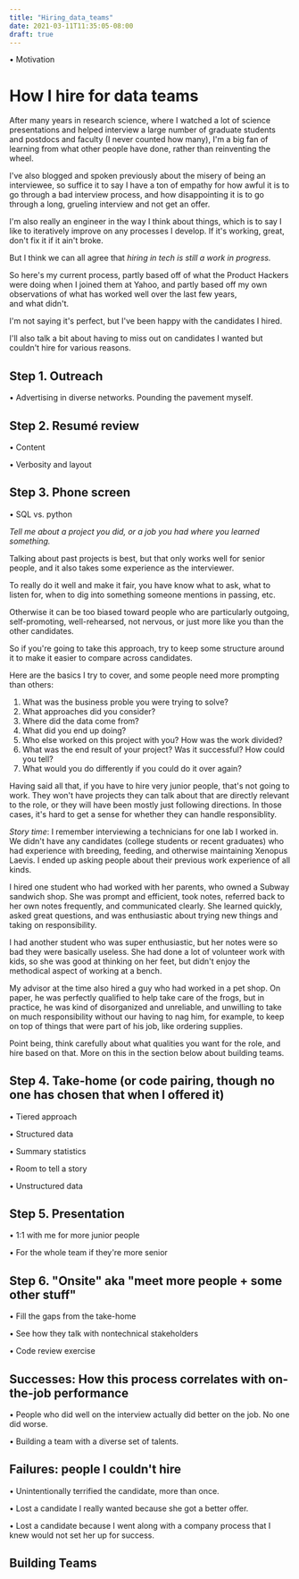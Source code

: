 ```yaml
---
title: "Hiring_data_teams"
date: 2021-03-11T11:35:05-08:00
draft: true
---
```


• Motivation

# How I hire for data teams

After many years in research science, where I watched a lot of science presentations and helped interview
a large number of graduate students and postdocs and faculty (I never counted how many), I'm a big fan
of learning from what other people have done, rather than reinventing the wheel. 

I've also blogged and spoken previously about the misery of being an interviewee, so suffice it to say I have
a ton of empathy for how awful it is to go through a bad interview process, and how disappointing it is to 
go through a long, grueling interview and not get an offer. 

I'm also really an engineer in the way I think about things, which is to say I like to iteratively improve 
on any processes I develop. If it's working, great, don't fix it if it ain't broke. 

But I think we can all agree that *hiring in tech is still a work in progress.* 

So here's my current process, partly based off of what the Product Hackers were doing when I joined them 
at Yahoo, and partly based off my own observations of what has worked well over the last few years,  
and what didn't. 

I'm not saying it's perfect, but I've been happy with the candidates I hired. 

I'll also talk a bit about having to miss out on candidates I wanted
but couldn't hire for various reasons. 

## Step 1. Outreach

• Advertising in diverse networks. Pounding the pavement myself. 

## Step 2. Resumé review

• Content

• Verbosity and layout

## Step 3. Phone screen

• SQL vs. python

*Tell me about a project you did, or a job you had where you learned something.*

Talking about past projects is best, but that only works well for senior people, 
and it also takes some experience as the interviewer.

To really do it well and make it fair, you have know what to ask, what to listen for, 
when to dig into something someone mentions in passing, etc. 

Otherwise it can be too biased toward people who are particularly outgoing, 
self-promoting, well-rehearsed, not nervous, or just more like you than the other candidates.

So if you're going to take this approach, try to keep some structure around it to make it easier to 
compare across candidates. 

Here are the basics I try to cover, and some people need more prompting than others:

1. What was the business proble you were trying to solve?
2. What approaches did you consider? 
3. Where did the data come from? 
4. What did you end up doing? 
5. Who else worked on this project with you? How was the work divided?
6. What was the end result of your project? Was it successful? How could you tell? 
7. What would you do differently if you could do it over again? 

Having said all that, if you have to hire very junior people, that's not going to work. They won't 
have projects they can talk about that are directly relevant to the role, or they will have been mostly
just following directions. In those cases, it's hard to get a sense for whether they can handle responsiblity. 

*Story time*: I remember interviewing a technicians for one lab I worked in. We didn't have any 
candidates (college students or recent graduates) who had experience with breeding, feeding, and otherwise maintaining
Xenopus Laevis. I ended up asking people about their previous work experience of all kinds. 

I hired one student who had worked with her parents, who owned a Subway sandwich shop. She was
prompt and efficient, took notes, referred back to her own notes frequently, and communicated clearly. 
She learned quickly, asked great questions, and was enthusiastic about trying new things and taking on responsibility. 

I had another student who was super enthusiastic, but her notes were so bad they were basically 
useless. She had done a lot of volunteer work with kids, so she was good at thinking on her feet, but didn't
enjoy the methodical aspect of working at a bench. 

My advisor at the time also hired a guy who had worked in a pet shop. 
On paper, he was perfectly qualified to help take care of the frogs, but in practice, 
he was kind of disorganized and unreliable, and unwilling to 
take on much responsibility without our having to nag him, for example, 
to keep on top of things that were part of his job, like ordering supplies.  

Point being, think carefully about what qualities you want for the role, and hire based on that. More on this in 
the section below about building teams. 

## Step 4. Take-home (or code pairing, though no one has chosen that when I offered it)

• Tiered approach

• Structured data

• Summary statistics

• Room to tell a story

• Unstructured data


## Step 5. Presentation

• 1:1 with me for more junior people

• For the whole team if they're more senior

## Step 6. "Onsite" aka "meet more people + some other stuff"

• Fill the gaps from the take-home

• See how they talk with nontechnical stakeholders

• Code review exercise

## Successes: How this process correlates with on-the-job performance

• People who did well on the interview actually did better on the job. No one did worse. 

• Building a team with a diverse set of talents. 

## Failures: people I couldn't hire

• Unintentionally terrified the candidate, more than once. 

• Lost a candidate I really wanted because she got a better offer. 

• Lost a candidate because I went along with a company process that I knew would not set her up for success. 

## Building Teams
